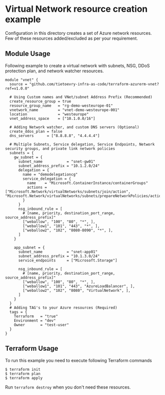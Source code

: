 # Virtual Network resource creation example

Configuration in this directory creates a set of Azure network resources. Few of these resources added/excluded as per your requirement.

## Module Usage

Following example to create a virtual network with subnets, NSG, DDoS protection plan, and network watcher resources.

```
module "vnet" {
  source = "github.com/tietoevry-infra-as-code/terraform-azurerm-vnet?ref=v1.0.0"

  # Using Custom names and VNet/subnet Address Prefix (Recommended)
  create_resource_group = true
  resource_group_name   = "rg-demo-westeurope-01"
  vnetwork_name         = "vnet-demo-westeurope-001"
  location              = "westeurope"
  vnet_address_space    = ["10.1.0.0/16"]

  # Adding Network watcher, and custom DNS servers (Optional)
  create_ddos_plan = false
  dns_servers      = ["8.8.8.8", "4.4.4.4"]

  # Multiple Subnets, Service delegation, Service Endpoints, Network security groups, and private link network policies
  subnets = {
    gw_subnet = {
      subnet_name           = "snet-gw01"
      subnet_address_prefix = "10.1.2.0/24"
      delegation = {
        name = "demodelegationcg"
        service_delegation = {
          name    = "Microsoft.ContainerInstance/containerGroups"
          actions = ["Microsoft.Network/virtualNetworks/subnets/join/action", "Microsoft.Network/virtualNetworks/subnets/prepareNetworkPolicies/action"]
        }
      }
      nsg_inbound_rule = [
        # [name, priority, destination_port_range, source_address_prefix]"
        ["weballow", "100", "80", "*", ],
        ["weballow1", "101", "443", "*", ],
        ["weballow2", "102", "8080-8090", "*", ],
      ]
    }

    app_subnet = {
      subnet_name           = "snet-app01"
      subnet_address_prefix = "10.1.3.0/24"
      service_endpoints     = ["Microsoft.Storage"]

      nsg_inbound_rule = [
        # [name, priority, destination_port_range, source_address_prefix]"
        ["weballow", "100", "80", "*", ],
        ["weballow1", "101", "443", "AzureLoadBalancer", ],
        ["weballow2", "102", "8080", "VirtualNetwork", ],
      ]
    }
  }
  # Adding TAG's to your Azure resources (Required)
  tags = {
    Terraform   = "true"
    Environment = "dev"
    Owner       = "test-user"
  }
}

```

## Terraform Usage

To run this example you need to execute following Terraform commands

```
$ terraform init
$ terraform plan
$ terraform apply
```

Run `terraform destroy` when you don't need these resources.
